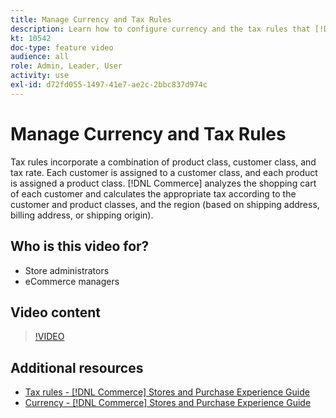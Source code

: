 ```yaml
---
title: Manage Currency and Tax Rules
description: Learn how to configure currency and the tax rules that [!DNL Commerce] uses to calculate the appropriate tax according to the customer and product classes.
kt: 10542
doc-type: feature video
audience: all
role: Admin, Leader, User
activity: use
exl-id: d72fd055-1497-41e7-ae2c-2bbc837d974c
---
```

# Manage Currency and Tax Rules

Tax rules incorporate a combination of product class, customer class, and tax rate. Each customer is assigned to a customer class, and each product is assigned a product class. [!DNL Commerce] analyzes the shopping cart of each customer and calculates the appropriate tax according to the customer and product classes, and the region (based on shipping address, billing address, or shipping origin).

## Who is this video for?

- Store administrators
- eCommerce managers

## Video content

>[!VIDEO](https://video.tv.adobe.com/v/343657?quality=12&learn=on)

## Additional resources

- [Tax rules - [!DNL Commerce] Stores and Purchase Experience Guide](https://experienceleague.adobe.com/docs/commerce-admin/stores-sales/site-store/taxes/tax-rules.html)
- [Currency - [!DNL Commerce] Stores and Purchase Experience Guide](https://experienceleague.adobe.com/docs/commerce-admin/stores-sales/site-store/currency/currency.html)
